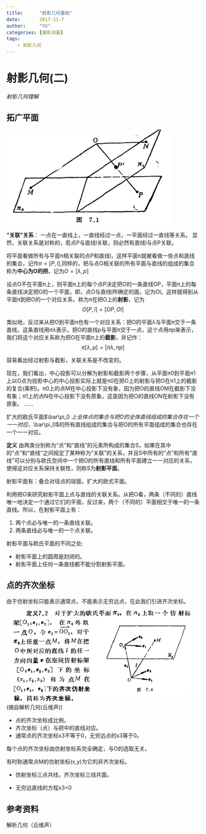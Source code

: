 ```yaml
---
title:      "射影几何基础"
date:       2017-11-7
author:     "YU"
categories: [摄影测量]
tags:
    - 射影几何
--- 
```

# 射影几何(二)

*射影几何理解*

## 拓广平面

![projgeo7.1](/images/projgeo7-1.png)

**“关联”关系**： 一点在一直线上，一直线经过一点，一平面经过一直线等关系。
显然，关联关系是对称的，若点P与直线l关联，则必然有直线l与点P关联。

将平面看做所有与平面π相关联的点P和直线l，这样平面π就被看做一些点和直线的集合，记作$\pi=[P,l]$,同样的，把与点O相关联的所有平面与直线的组成的集合称为**中心为O的把**，记为$O=[\lambda,p]$

设点O不在平面π上，则平面π上的每个点P决定把O的一条直线OP，平面π上的每条直线决定把O的一个平面，即，点O与直线l所确定的面，记为Ol。这样就得到从平面π到把O的一个对应关系，称为π在把O上的**射影**，记为
$$O[P,l]=[OP,Ol]$$

类似地，反过来从把O到平面π也有一个对应关系：把O的平面$\lambda$与平面π交于一条直线，这条直线用$\pi\lambda$表示，把O的直线p与平面π交于一点，这个点用$\pi p$来表示，我们将这个对应关系称为把O在平面π上的**截影**，并记作：
$$\pi[\lambda,p]=[\pi\lambda,\pi p]$$

容易看出经过射影与截影，关联关系是不改变的。

现在，我们看出，中心投影可以分解为射影和截影两个步骤，从平面π0到平面π1上以O点为投影中心的中心投影实际上就是π0在把O上的射影与把O在π1上的截影的复合(乘积)。π0上的点M在中心投影下没有象，因为把O的直线OM在截影下没有象；π1上的点N在中心投影下没有原象，这是因为把O的直线ON在射影下没有原象。
......

扩大的欧氏平面$\bar\pi_0 $上全体点的集合与把O的全体直线组成的集合存在一个一一对应，$\bar\pi_0$的所有直线组成的集合与把O的所有平面组成的集合也存在一个一一对应。

**定义** 由两类分别称为“点”和“直线”的元素所构成的集合S，如果在其中的“点”和“直线”之间规定了某种称为“关联”的关系，并且S中所有的“点”和所有“直线”可以分别与欧氏空间中一个把O的所有直线和所有平面建立一一对应的关系，使得这对应关系保持关联性，则称S为**射影平面**。

射影平面有：叠合对径点的球面，扩大的欧式平面。

利用把O来研究射影平面上点与直线的关联关系。从把O看，两条（不同的）直线唯一地决定一个通过它们的平面，反过来，两个（不同的）平面相交于唯一的一条直线。所以，在射影平面上有：
1. 两个点必与唯一的一条直线关联。
2. 两条直线必与唯一的一个点关联。

射影平面与欧氏平面的不同之处:

* 射影平面上的圆周是封闭的。
* 射影平面上任何一条直线都不能分割射影平面。

## 点的齐次坐标

由于仿射坐标只能表示通常点，不能表示无穷远点，在此我们引进齐次坐标。

![](/images/coor.png)
(摘自解析几何(丘维声))

* 点的齐次坐标成比例。
* 齐次坐标（点）与把中的直线对应。
* 通常点的齐次坐标x3不等于0，无穷远点的x3等于0。

每个点的齐次坐标由仿射坐标系完全确定，与O的选取无关。

有时称通常点M的仿射坐标(x,y)为它的非齐次坐标。

* 仿射坐标三点共线，齐次坐标三线共面。

* 无穷远直线的方程x3=0

## 参考资料

解析几何（丘维声）